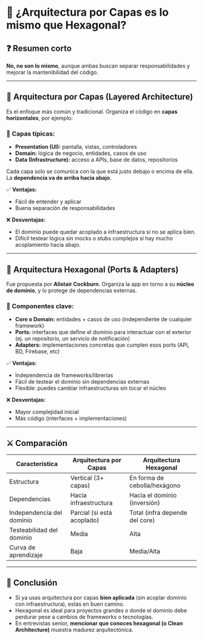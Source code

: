 # 🧱 ¿Arquitectura por Capas es lo mismo que Hexagonal?

## ❓ Resumen corto

**No, no son lo mismo**, aunque ambas buscan separar responsabilidades y mejorar la mantenibilidad del código.

---

## 🧱 Arquitectura por Capas (Layered Architecture)

Es el enfoque más común y tradicional. Organiza el código en **capas horizontales**, por ejemplo:

### 🧩 Capas típicas:

- **Presentation (UI):** pantalla, vistas, controladores
- **Domain:** lógica de negocio, entidades, casos de uso
- **Data (Infrastructure):** acceso a APIs, base de datos, repositorios

Cada capa solo se comunica con la que está justo debajo o encima de ella. La **dependencia va de arriba hacia abajo**.


✅ **Ventajas:**
- Fácil de entender y aplicar
- Buena separación de responsabilidades

❌ **Desventajas:**
- El dominio puede quedar acoplado a infraestructura si no se aplica bien.
- Difícil testear lógica sin mocks o stubs complejos si hay mucho acoplamiento hacia abajo.

---

## 🧩 Arquitectura Hexagonal (Ports & Adapters)

Fue propuesta por **Alistair Cockburn**. Organiza la app en torno a su **núcleo de dominio**, y lo protege de dependencias externas.

### 🔁 Componentes clave:

- **Core o Domain:** entidades + casos de uso (independiente de cualquier framework)
- **Ports:** interfaces que define el dominio para interactuar con el exterior (ej. un repositorio, un servicio de notificación)
- **Adapters:** implementaciones concretas que cumplen esos ports (API, BD, Firebase, etc)


✅ **Ventajas:**
- Independencia de frameworks/librerías
- Fácil de testear el dominio sin dependencias externas
- Flexible: puedes cambiar infraestructuras sin tocar el núcleo

❌ **Desventajas:**
- Mayor complejidad inicial
- Más código (interfaces + implementaciones)

---

## ⚔️ Comparación

| Característica                  | Arquitectura por Capas     | Arquitectura Hexagonal          |
|--------------------------------|-----------------------------|----------------------------------|
| Estructura                     | Vertical (3+ capas)         | En forma de cebolla/hexágono    |
| Dependencias                   | Hacia infraestructura       | Hacia el dominio (inversión)    |
| Independencia del dominio      | Parcial (si está acoplado)  | Total (infra depende del core)  |
| Testeabilidad del dominio      | Media                       | Alta                            |
| Curva de aprendizaje           | Baja                        | Media/Alta                      |

---

## 🧠 Conclusión

- Si ya usas arquitectura por capas **bien aplicada** (sin acoplar dominio con infraestructura), estás en buen camino.
- Hexagonal es ideal para proyectos grandes o donde el dominio debe perdurar pese a cambios de frameworks o tecnologías.
- En entrevistas senior, **mencionar que conoces hexagonal (o Clean Architecture)** muestra madurez arquitectónica.


